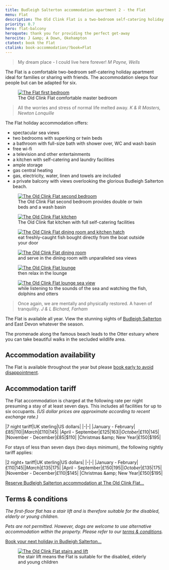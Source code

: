 ```yaml
---
title: Budleigh Salterton accommodation apartment 2 - the Flat
menu: Flat
description: The Old Clink Flat is a two-bedroom self-catering holiday apartment sleeping up to six people. The balcony overlooks Budleigh Salterton beach.
priority: 0.7
hero: flat-balcony
heroquote: thank you for providing the perfect get-away
herocite: J &amp; A Down, Okehampton
ctatext: book the Flat
ctalink: book-accommodation/?book=Flat
---
```


> My dream place - I could live here forever!
<cite>M Payne, Wells</cite>

The Flat is a comfortable two-bedroom self-catering holiday apartment ideal for families or sharing with friends. The accommodation sleeps four people but can be adapted for six.

<figure>

  <a href="[root]images/flat-bedroom1-1.jpg" class="progressive replace">
    <img src="[root]images/preview/flat-bedroom1-1.jpg" alt="The Flat first bedroom" class="preview" />
  </a>

  <figcaption>The Old Clink Flat comfortable master bedroom</figcaption>

</figure>

> All the worries and stress of normal life melted away.
<cite>K &amp; R Masters, Newton Lonquille</cite>

The Flat holiday accommodation offers:

* spectacular sea views
* two bedrooms with superking or twin beds
* a bathroom with full-size bath with shower over, WC and wash basin
* free wi-fi
* a television and other entertainments
* a kitchen with self-catering and laundry facilities
* ample storage
* gas central heating
* gas, electricity, water, linen and towels are included
* a private balcony with views overlooking the glorious Budleigh Salterton beach.

<figure>

  <a href="[root]images/flat-bedroom2-1.jpg" class="progressive replace">
    <img src="[root]images/preview/flat-bedroom2-1.jpg" alt="The Old Clink Flat second bedroom" class="preview" />
  </a>

  <figcaption>The Old Clink Flat second bedroom provides double or twin beds and a wash basin</figcaption>

</figure>

<figure>

  <a href="[root]images/flat-kitchen-1.jpg" class="progressive replace">
    <img src="[root]images/preview/flat-kitchen-1.jpg" alt="The Old Clink Flat kitchen" class="preview" />
  </a>

  <figcaption>The Old Clink flat kitchen with full self-catering facilities</figcaption>

</figure>

<figure>

  <a href="[root]images/flat-dining-2.jpg" class="progressive replace">
    <img src="[root]images/preview/flat-dining-2.jpg" alt="The Old Clink Flat dining room and kitchen hatch" class="preview" />
  </a>

  <figcaption>eat freshly-caught fish bought directly from the boat outside your door</figcaption>

</figure>

<figure>

  <a href="[root]images/flat-dining-1.jpg" class="progressive replace">
    <img src="[root]images/preview/flat-dining-1.jpg" alt="The Old Clink Flat dining room" class="preview" />
  </a>

  <figcaption>and serve in the dining room with unparalleled sea views</figcaption>

</figure>

<figure>

  <a href="[root]images/flat-lounge-1.jpg" class="progressive replace">
    <img src="[root]images/preview/flat-lounge-1.jpg" alt="The Old Clink Flat lounge" class="preview" />
  </a>

  <figcaption>then relax in the lounge</figcaption>

</figure>

<figure>

  <a href="[root]images/flat-view-1.jpg" class="progressive replace">
    <img src="[root]images/preview/flat-view-1.jpg" alt="The Old Clink Flat lounge sea view" class="preview" />
  </a>

  <figcaption>while listening to the sounds of the sea and watching the fish, dolphins and otters</figcaption>

</figure>

> Once again, we are mentally and physically restored. A haven of tranquility.
<cite>J &amp; L Bichard, Farham</cite>

The Flat is available all year. View the stunning sights of [Budleigh Salterton]([root]about-budleigh-salterton/) and East Devon whatever the season.

The promenade along the famous beach leads to the Otter estuary where you can take beautiful walks in the secluded wildlife area.


## Accommodation availability
The Flat is available throughout the year but please [book early to avoid disappointment]([root]book-accommodation/?book=Flat).


## Accommodation tariff
The Flat accommodation is charged at the following rate per night presuming a stay of at least seven days. This includes all facilities for up to six occupants. _(US dollar prices are approximate according to recent exchange rate.)_

|7 night tariff|UK sterling|US dollars|
|-|-|
|January - February|£85|$110|
|March|£110|$145|
|April - September|£125|$163|
|October|£110|$145|
|November - December|£85|$110|
|Christmas &amp; New Year|£150|$195|


For stays of less than seven days (two days minimum), the following nightly tariff applies:

|2 night+ tariff|UK sterling|US dollars|
|-|-|
|January - February|£110|$145|
|March|£135|$175|
|April - September|£150|$195|
|October|£135|$175|
|November - December|£110|$145|
|Christmas &amp; New Year|£150|$195|

[Reserve Budleigh Salterton accommodation at The Old Clink Flat&hellip;]([root]book-accommodation/?book=Flat)


## Terms &amp; conditions

_The first-floor flat has a stair lift and is therefore suitable for the disabled, elderly or young children._

_Pets are not permitted. However, dogs are welcome to use alternative accommodation within the property. Please refer to our [terms &amp; conditions]([root]book-accommodation/terms/)._

[Book your next holiday in Budleigh Salterton&hellip;]([root]book-accommodation/?book=Flat)

<figure>

  <a href="[root]images/flat-stairs-1.jpg" class="progressive replace">
    <img src="[root]images/preview/flat-stairs-1.jpg" alt="The Old Clink Flat stairs and lift" class="preview" />
  </a>

  <figcaption>the stair lift means the Flat is suitable for the disabled, elderly and young children</figcaption>

</figure>
